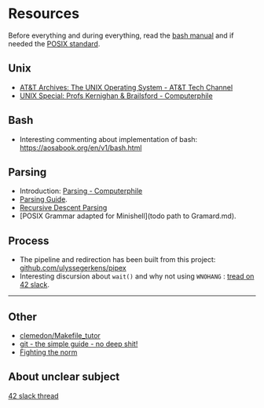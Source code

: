 
# Resources

Before everything and during everything, read the [bash manual](https://www.gnu.org/software/bash/manual/bash.html) and if needed the [POSIX standard](https://pubs.opengroup.org/onlinepubs/9699919799/).

## Unix
- [AT&T Archives: The UNIX Operating System - AT&T Tech Channel](https://youtu.be/tc4ROCJYbm0?si=SpcNKPaXjXxfIC_P&t=333)
- [UNIX Special: Profs Kernighan & Brailsford - Computerphile](https://youtu.be/vT_J6xc-Az0?si=MUVDgj0fij7F0tG4)

## Bash
- Interesting commenting about implementation of bash: https://aosabook.org/en/v1/bash.html

## Parsing
- Introduction: [Parsing - Computerphile](https://www.youtube.com/watch?v=r6vNthpQtSI&pp=ygUMaG93IHRvIHBhcnNl)
- [Parsing Guide](https://craftinginterpreters.com/parsing-expressions.html).
- [Recursive Descent Parsing](https://en.wikipedia.org/wiki/Recursive_descent_parser)
- [POSIX Grammar adapted for Minishell](todo path to Gramard.md).

## Process
- The pipeline and redirection has been built from this project: [github.com/ulyssegerkens/pipex](https://github.com/ulyssegerkens/pipex)
- Interesting discursion about `wait()` and why not using `WNOHANG` : [tread on 42 slack](https://42born2code.slack.com/archives/CMX2R5JSW/p1688403957757249).

---

## Other
- [clemedon/Makefile_tutor](https://github.com/clemedon/Makefile_tutor)
- [git - the simple guide - no deep shit!](https://rogerdudler.github.io/git-guide/)
- [Fighting the norm](https://haglobah.github.io/Mastering-42/core/ft_norm.html)

## About unclear subject
[42 slack thread](https://42born2code.slack.com/archives/CN9RHKQHW/p1681131703249329)
